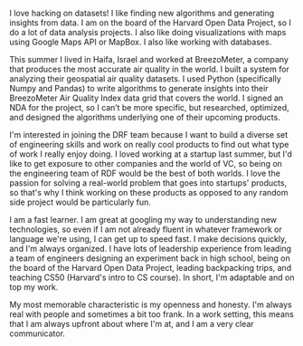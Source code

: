 I love hacking on datasets!  I like finding new algorithms and generating insights from data.  I am on the board of the Harvard Open Data Project, so I do a lot of data analysis projects.  I also like doing visualizations with maps using Google Maps API or MapBox.  I also like working with databases.

This summer I lived in Haifa, Israel and worked at BreezoMeter, a company that produces the most accurate air quality in the world. I built a system for analyzing their geospatial air quality datasets.  I used Python (specifically Numpy and Pandas) to write algorithms to generate insights into their BreezoMeter Air Quality Index data grid that covers the world.  I signed an NDA for the project, so I can’t be more specific, but researched, optimized, and designed the algorithms underlying one of their upcoming products.

I'm interested in joining the DRF team because I want to build a diverse set of engineering skills and work on really cool products to find out what type of work I really enjoy doing.  I loved working at a startup last summer, but I'd like to get exposure to other companies and the world of VC, so being on the engineering team of RDF would be the best of both worlds.  I love the passion for solving a real-world problem that goes into startups' products, so that's why I think working on these products as opposed to any random side project would be particularly fun.

I am a fast learner.  I am great at googling my way to understanding new technologies, so even if I am not already fluent in whatever framework or language we're using, I can get up to speed fast.  I make decisions quickly, and I'm always organized.  I have lots of leadership experience from leading a team of engineers designing an experiment back in high school, being on the board of the Harvard Open Data Project, leading backpacking trips, and teaching CS50 (Harvard's intro to CS course).  In short, I'm adaptable and on top my work.

My most memorable characteristic is my openness and honesty.  I'm always real with people and sometimes a bit too frank.  In a work setting, this means that I am always upfront about where I'm at, and I am a very clear communicator.  